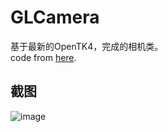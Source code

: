 # GLCamera
基于最新的OpenTK4，完成的相机类。  
code from [here](https://github.com/opentk/LearnOpenTK).  

## 截图
![image](https://github.com/pigLoveRabbit520/GLCamera/assets/16663435/e1b91b67-3c05-4546-bc8f-a6df4b047a7f)

